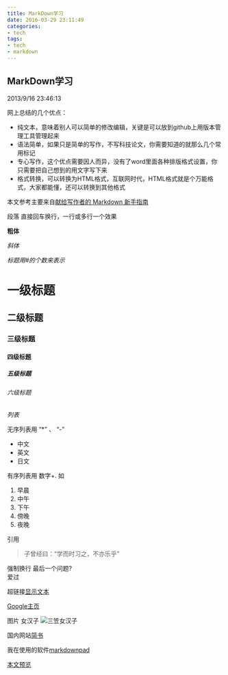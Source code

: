 ```yaml
---
title: MarkDown学习
date: 2016-03-29 23:11:49
categories:
- tech
tags:
- tech
- markdown
---
```


## MarkDown学习 
2013/9/16 23:46:13 

网上总结的几个优点：

* 纯文本，意味着别人可以简单的修改编辑，关键是可以放到github上用版本管理工具管理起来
* 语法简单，如果只是简单的写作，不写科技论文，你需要知道的就那么几个常用标记
* 专心写作，这个优点需要因人而异，没有了word里面各种排版格式设置，你只需要把自己想到的用文字写下来
* 格式转换，可以转换为HTML格式，互联网时代，HTML格式就是个万能格式，大家都能懂，还可以转换到其他格式

本文参考主要来自[献给写作者的 Markdown 新手指南](http://jianshu.io/p/q81RER "献给写作者的 Markdown 新手指南")

段落 直接回车换行，一行或多行一个效果

**粗体**

*斜体*

_标题用#的个数来表示_
# 一级标题
## 二级标题
### 三级标题
#### 四级标题
##### 五级标题
###### 六级标题

_列表_

无序列表用 “*” 、 “-”

* 中文
* 英文
* 日文

有序列表用 数字+.  如

1. 早晨
2. 中午
3. 下午
4. 傍晚
5. 夜晚

引用
>子曾经曰：“学而时习之，不亦乐乎”

强制换行
最后一个问题?<br>爱过

超链接[显示文本](链接地址)

[Google主页](http://www.google.com)

图片
女汉子
![三笠女汉子](http://img4.duitang.com/uploads/item/201306/03/20130603151306_2rRmB.thumb.600_0.jpeg)

国内网站[简书][1]

[1]: (http://jianshu.io/)

我在使用的软件[markdownpad](http://www.markdownpad.com/ "markdownpad")

[本文预览](http://jianshu.io/p/txFRad)
